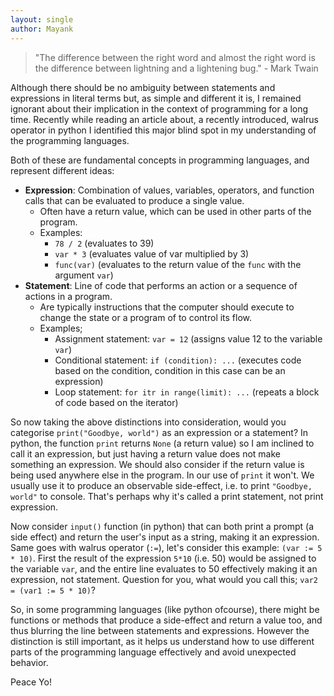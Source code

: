 ```yaml
---
layout: single
author: Mayank
---
```


> "The difference between the right word and almost the right word is the difference between lightning and a lightening bug." - Mark Twain

Although there should be no ambiguity between statements and expressions in literal terms but, as simple and different it is, I remained ignorant about their implication in the context of programming for a long time. Recently while reading an article about, a recently introduced, walrus operator in python I identified this major blind spot in my understanding of the programming languages. 

Both of these are fundamental concepts in programming languages, and represent different ideas: 
- **Expression**: Combination of values, variables, operators, and function calls that can be evaluated to produce a single value. 
    - Often have a return value, which can be used in other parts of the program. 
    - Examples: 
        - `78 / 2` (evaluates to 39)  
        - `var * 3` (evaluates value of var multiplied by 3)
        - `func(var)` (evaluates to the return value of the `func` with the argument `var`)
- **Statement**: Line of code that performs an action or a sequence of actions in a program. 
    - Are typically instructions that the computer should execute to change the state or a program of to control its flow.
    - Examples; 
        - Assignment statement: `var = 12` (assigns value 12 to the variable `var`)
        - Conditional statement: `if (condition): ...` (executes code based on the condition, condition in this case can be an expression)
        - Loop statement: `for itr in range(limit): ...` (repeats a block of code based on the iterator)

So now taking the above distinctions into consideration, would you categorise `print("Goodbye, world")` as an expression or a statement? 
In python, the function `print` returns `None` (a return value) so I am inclined to call it an expression, but just having a return value does not make something an expression. We should also consider if the return value is being used anywhere else in the program. In our use of `print` it won't. We usually use it to produce an observable side-effect, i.e. to print `"Goodbye, world"` to console. That's perhaps why it's called a print statement, not print expression. 

Now consider `input()` function (in python) that can both print a prompt (a side effect) and return the user's input as a string, making it an expression. Same goes with walrus operator (`:=`), let's consider this example: `(var := 5 * 10)`. First the result of the expression `5*10` (i.e. 50) would be assigned to the variable `var`, and the entire line evaluates to 50 effectively making it an expression, not statement.
Question for you, what would you call this; `var2 = (var1 := 5 * 10)`? 

So, in some programming languages (like python ofcourse), there might be functions or methods that produce a side-effect and return a value too, and thus blurring the line between statements and expressions. However the distinction is still important, as it helps us understand how to use different parts of the programming language effectively and avoid unexpected behavior. 

Peace Yo!

